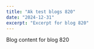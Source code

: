 ```yaml
---
title: "Ak test blogs 820"
date: "2024-12-31"
excerpt: "Excerpt for blog 820"
---
```


Blog content for blog 820